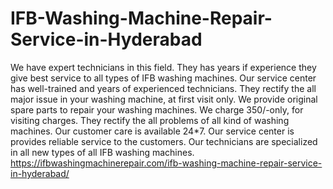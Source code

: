 # IFB-Washing-Machine-Repair-Service-in-Hyderabad
 We have expert technicians in this field. They has years if experience they give best service to all types of IFB washing machines. Our service center has well-trained and years of experienced technicians. They rectify the all major issue in your washing machine, at first visit only. We provide original spare parts to repair your washing machines. We charge 350/-only, for visiting charges. They rectify the all problems of all kind of washing machines. Our customer care is available 24*7. Our service   center is provides reliable service to the customers.  Our technicians are specialized in all new types of all IFB washing machines.    https://ifbwashingmachinerepair.com/ifb-washing-machine-repair-service-in-hyderabad/
